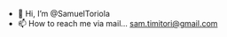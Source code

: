 - 👋 Hi, I’m @SamuelToriola
- 📫 How to reach me via mail... sam.timitori@gmail.com

<!---
SamuelToriola/SamuelToriola is a ✨ special ✨ repository because its `README.md` (this file) appears on your GitHub profile.
You can click the Preview link to take a look at your changes.
--->
